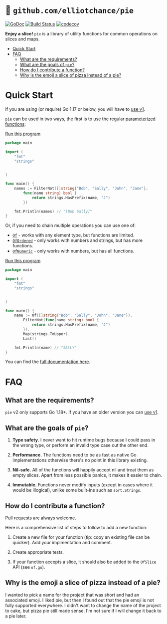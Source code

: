 # 🍕 `github.com/elliotchance/pie`
[![GoDoc](https://godoc.org/github.com/elliotchance/pie?status.svg)](https://godoc.org/github.com/elliotchance/pie)
[![Build Status](https://travis-ci.org/elliotchance/svg?branch=master)](https://travis-ci.org/elliotchance/pie)
[![codecov](https://codecov.io/gh/elliotchance/pie/branch/master/graph/badge.svg)](https://codecov.io/gh/elliotchance/pie)

**Enjoy a slice!** `pie` is a library of utility functions for common operations
on slices and maps.

- [Quick Start](#quick-start)
- [FAQ](#faq)
  * [What are the requirements?](#what-are-the-requirements-)
  * [What are the goals of `pie`?](#what-are-the-goals-of--pie--)
  * [How do I contribute a function?](#how-do-i-contribute-a-function-)
  * [Why is the emoji a slice of pizza instead of a pie?](#why-is-the-emoji-a-slice-of-pizza-instead-of-a-pie-)

# Quick Start

If you are using (or require) Go 1.17 or below, you will have to
[use v1](https://github.com/elliotchance/pie/v1).

`pie` can be used in two ways, the first is to use the regular
[parameterized functions](https://go.googlesource.com/proposal/+/master/design/15292/2013-12-type-params.md):

[Run this program](https://go.dev/play/p/qYaBXPRs3Nk)

```go
package main

import (
    "fmt"
    "strings"

    
)

func main() {
    names := FilterNot([]string{"Bob", "Sally", "John", "Jane"},
        func(name string) bool {
            return strings.HasPrefix(name, "J")
        })

    fmt.Println(names) // "[Bob Sally]"
}
```

Or, if you need to chain multiple operations you can use one of:

- [`Of`](https://pkg.go.dev/github.com/elliotchance/pie/v2#Of) - works with any element type, but functions are limited.
- [`OfOrdered`](https://pkg.go.dev/github.com/elliotchance/pie/v2#OfOrdered) - only works with numbers and strings, but has more functions.
- [`OfNumeric`](https://pkg.go.dev/github.com/elliotchance/pie/v2#OfNumeric) - only works with numbers, but has all functions.

[Run this program](https://go.dev/play/p/4IhVbw0koxg)

```go
package main

import (
    "fmt"
    "strings"

    
)

func main() {
    name := Of([]string{"Bob", "Sally", "John", "Jane"}).
        FilterNot(func(name string) bool {
            return strings.HasPrefix(name, "J")
        }).
        Map(strings.ToUpper).
        Last()

    fmt.Println(name) // "SALLY"
}
```

You can find the
[full documentation here](https://pkg.go.dev/github.com/elliotchance/pie/v2).

# FAQ

## What are the requirements?

`pie` v2 only supports Go 1.18+. If you have an older version you can
[use v1](https://github.com/elliotchance/pie/v1).

## What are the goals of `pie`?

1. **Type safety.** I never want to hit runtime bugs because I could pass in the
wrong type, or perform an invalid type case out the other end.

2. **Performance.** The functions need to be as fast as native Go
implementations otherwise there's no point in this library existing.

3. **Nil-safe.** All of the functions will happily accept nil and treat them as
empty slices. Apart from less possible panics, it makes it easier to chain.

4. **Immutable.** Functions never modify inputs (except in cases where it would
be illogical), unlike some built-ins such as `sort.Strings`.

## How do I contribute a function?

Pull requests are always welcome.

Here is a comprehensive list of steps to follow to add a new function:

1. Create a new file for your function (tip: copy an existing file can be
quicker). Add your implmentation and comment.

2. Create appropriate tests.

3. If your function accepts a slice, it should also be added to the `OfSlice`
API (see `of.go`).

## Why is the emoji a slice of pizza instead of a pie?

I wanted to pick a name for the project that was short and had an associated
emoji. I liked pie, but then I found out that the pie emoji is not fully
supported everywhere. I didn't want to change the name of the project to cake,
but pizza pie still made sense. I'm not sure if I will change it back to a pie
later.
